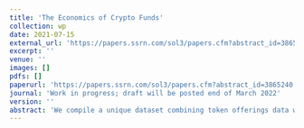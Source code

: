 ```yaml
---
title: 'The Economics of Crypto Funds'
collection: wp
date: 2021-07-15
external_url: 'https://papers.ssrn.com/sol3/papers.cfm?abstract_id=3865240'
excerpt: ''
venue: ''
images: []
pdfs: []
paperurl: 'https://papers.ssrn.com/sol3/papers.cfm?abstract_id=3865240'
journal: 'Work in progress; draft will be posted end of March 2022'
version: ''
abstract: 'We compile a unique dataset combining token offerings data with insitutional investment data, as well as proprietary performance data of crypto funds. Crypto funds are a new intermediary in entrepreneurial finance markets that employ sophisticated investment strategies typically only seen in public equity markets thanks to the liquidity of cryptocurrency markets. We find that token offerings receive higher valuations in the presence of crypto funds and post-offering institutional investments are also characterized by a jump in the cryptocurrency price. Consistent with the asset management literature, we find that crypto funds underperform the market (interestingly even before fees). We also examine how these patterns vary in the cross-section of crypto fund types and startup characteristics.'
---
```

